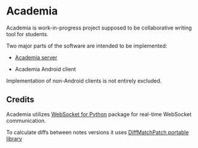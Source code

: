 Academia
======

Academia is work-in-progress project supposed to be collaborative writing tool for students.

Two major parts of the software are intended to be implemented:

- [Academia server](server/README.md)

- Academia Android client

Implementation of non-Android clients is not entirely excluded.

Credits
--------

Academia utilizes [WebSocket for Python](https://github.com/Lawouach/WebSocket-for-Python) package for real-time WebSocket communication.

To calculate diffs between notes versions it uses [DiffMatchPatch portable library](http://code.google.com/p/google-diff-match-patch/) 

